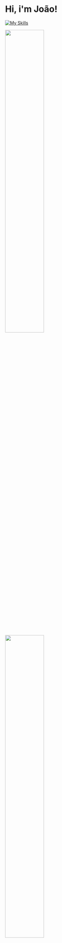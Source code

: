 # Hi, i'm João!
[![My Skills](https://skillicons.dev/icons?i=react,js,html,css,cs,py,java,mysql,git)](https://skillicons.dev)

<div>
  <a href="https://github.com/joaogabrielfa/github-readme-stats">
    <img width="50%" src="https://github-readme-stats.vercel.app/api?username=joaogabrielfa&show_icons=true&theme=dark&border_color=79ff97&title_color=79ff97"/>
  </a>
  <a href="https://github.com/joaogabrielfa/github-readme-stats">
    <img width="50%" src="https://github-readme-stats.vercel.app/api/top-langs/?username=joaogabrielfa&theme=dark&border_color=79ff97&title_color=79ff97&layout=compact"/>
  </a>
</div>
